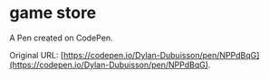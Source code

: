 # game store

A Pen created on CodePen.

Original URL: [https://codepen.io/Dylan-Dubuisson/pen/NPPdBqG](https://codepen.io/Dylan-Dubuisson/pen/NPPdBqG).

